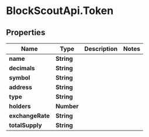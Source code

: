 # BlockScoutApi.Token

## Properties
Name | Type | Description | Notes
------------ | ------------- | ------------- | -------------
**name** | **String** |  | 
**decimals** | **String** |  | 
**symbol** | **String** |  | 
**address** | **String** |  | 
**type** | **String** |  | 
**holders** | **Number** |  | 
**exchangeRate** | **String** |  | 
**totalSupply** | **String** |  | 
